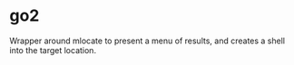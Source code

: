# go2
Wrapper around mlocate to present a menu of results, and creates a shell into the target location.
